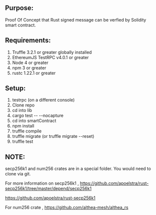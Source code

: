 
Purpose:
---
Proof Of Concept that Rust signed message can be verfied by Solidity  smart contract.

Requirements:
----
1. Truffle 3.2.1 or greater globally installed
2. EthereumJS TestRPC v4.0.1  or greater
3. Node 4 or greater
4. npm 3 or greater
5. rustc 1.22.1 or greater

Setup:
----
1. testrpc (on a different console)
2. Clone repo
3. cd into lib
4. cargo test -- --nocapture
5. cd into smartContract
6. npm install
7. truffle compile
8. truffle migrate (or truffle migrate --reset)
9. truffle test


NOTE:
---
secp256k1 and num256 crates are in a special folder. You would need to clone via git.

For more information on secp256k1 , https://github.com/apoelstra/rust-secp256k1/tree/master/depend/secp256k1

https://github.com/apoelstra/rust-secp256k1

For num256 crate , https://github.com/althea-mesh/althea_rs

